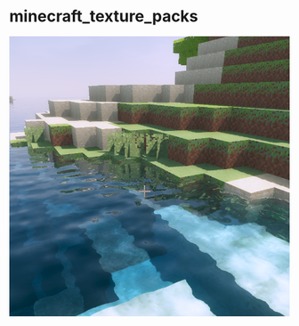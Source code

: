 # minecraft_texture_packs

![simple_block](https://github.com/JakeRoggenbuck/minecraft_texture_packs/blob/master/simple_block/pack.png)
